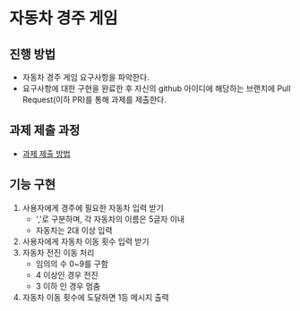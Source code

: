 # 자동차 경주 게임
## 진행 방법
* 자동차 경주 게임 요구사항을 파악한다.
* 요구사항에 대한 구현을 완료한 후 자신의 github 아이디에 해당하는 브랜치에 Pull Request(이하 PR)를 통해 과제를 제출한다.

## 과제 제출 과정
* [과제 제출 방법](https://github.com/next-step/nextstep-docs/tree/master/precourse)

## 기능 구현
1. 사용자에게 경주에 필요한 자동차 입력 받기
    - ','로 구분하며, 각 자동차의 이름은 5글자 이내
    - 자동차는 2대 이상 입력
1. 사용자에게 자동차 이동 횟수 입력 받기
1. 자동차 전진 이동 처리
    - 임의의 수 0~9를 구함 
    - 4 이상인 경우 전진
    - 3 이하 인 경우 멈춤
1. 자동차 이동 횟수에 도달하면 1등 메시지 출력
